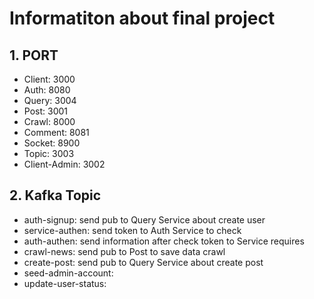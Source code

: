 # Informatiton about final project

## 1. PORT

- Client: 3000
- Auth: 8080
- Query: 3004
- Post: 3001
- Crawl: 8000
- Comment: 8081
- Socket: 8900
- Topic: 3003
- Client-Admin: 3002

## 2. Kafka Topic

- auth-signup: send pub to Query Service about create user
- service-authen: send token to Auth Service to check
- auth-authen: send information after check token to Service requires
- crawl-news: send pub to Post to save data crawl
- create-post: send pub to Query Service about create post
- seed-admin-account:
- update-user-status:
